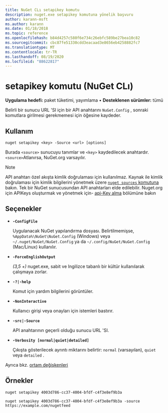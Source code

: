```yaml
---
title: NuGet CLı setapikey komutu
description: nuget.exe setapikey komutuna yönelik başvuru
author: karann-msft
ms.author: karann
ms.date: 01/18/2018
ms.topic: reference
ms.openlocfilehash: b84d4257c580f6e734c26ebfc589be27bea10c82
ms.sourcegitcommit: cbc87fe51330cdd3eacaad3e8656eb4258882fc7
ms.translationtype: MT
ms.contentlocale: tr-TR
ms.lasthandoff: 08/19/2020
ms.locfileid: "88622817"
---
```

# <a name="setapikey-command-nuget-cli"></a>setapikey komutu (NuGet CLı)

**Uygulama hedefi:** paket tüketimi, yayımlama &bullet; **Desteklenen sürümler:** tümü

Belirli bir sunucu URL 'SI için bir API anahtarını `NuGet.Config` , sonraki komutlara girilmesi gerekmemesi için öğesine kaydeder.

## <a name="usage"></a>Kullanım

```cli
nuget setapikey <key> -Source <url> [options]
```

Burada `<source>` sunucuyu tanımlar ve `<key>` kaydedilecek anahtardır. `<source>`Atlanırsa, NuGet.org varsayılır. 

> [!NOTE]
> API anahtarı özel akışta kimlik doğrulaması için kullanılmaz. Kaynak ile kimlik doğrulaması için kimlik bilgilerini yönetmek üzere [ `nuget sources` komutuna](../cli-reference/cli-ref-sources.md) bakın.
> Tek bir NuGet sunucusundan API anahtarları elde edilebilir. Nuget.org için APIKeys oluşturmak ve yönetmek için- [api-Key alma](../../nuget-org/scoped-api-keys.md#acquire-an-api-key) bölümüne bakın

## <a name="options"></a>Seçenekler

- **`-ConfigFile`**

  Uygulanacak NuGet yapılandırma dosyası. Belirtilmemişse, `%AppData%\NuGet\NuGet.Config` (Windows) veya `~/.nuget/NuGet/NuGet.Config` ya da `~/.config/NuGet/NuGet.Config` (Mac/Linux) kullanılır.

- **`-ForceEnglishOutput`**

  *(3,5 +)* nuget.exe, sabit ve Ingilizce tabanlı bir kültür kullanılarak çalışmaya zorlar.

- **`-?|-help`**

  Komut için yardım bilgilerini görüntüler.

- **`-NonInteractive`**

  Kullanıcı girişi veya onayları için istemleri bastırır.

- **`-src|-Source`**

  API anahtarının geçerli olduğu sunucu URL 'SI.

- **`-Verbosity [normal|quiet|detailed]`**

  Çıkışta gösterilecek ayrıntı miktarını belirtir: `normal` (varsayılan), `quiet` veya `detailed` .

Ayrıca bkz. [ortam değişkenleri](cli-ref-environment-variables.md)

## <a name="examples"></a>Örnekler

```cli
nuget setapikey 4003d786-cc37-4004-bfdf-c4f3e8ef9b3a

nuget setapikey 4003d786-cc37-4004-bfdf-c4f3e8ef9b3a -source https://example.com/nugetfeed
```
